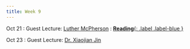 ```yaml
---
title: Week 9
---
```


Oct 21
: Guest Lecture: [Luther McPherson](https://www.linkedin.com/in/luther-lee-mcpherson-iv-853491b9/)
: [**Reading**{: .label .label-blue }]()


Oct 23
: Guest Lecture: [Dr. Xiaojian Jin](https://www.vtti.vt.edu/staffdir/bio.php?&pn=07911)
<!-- : [**Reading**{: .label .label-blue }]() -->
